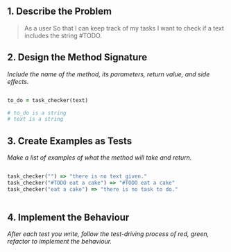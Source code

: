## 1. Describe the Problem

> As a user
> So that I can keep track of my tasks
> I want to check if a text includes the string #TODO.


## 2. Design the Method Signature

_Include the name of the method, its parameters, return value, and side effects._

```ruby

to_do = task_checker(text)

# to_do is a string
# text is a string

```

## 3. Create Examples as Tests

_Make a list of examples of what the method will take and return._

```ruby

task_checker("") => "there is no text given."
task_checker("#TODO eat a cake") => "#TODO eat a cake"
task_checker("eat a cake") => "there is no task to do."
 

```


## 4. Implement the Behaviour

_After each test you write, follow the test-driving process of red, green, refactor to implement the behaviour._